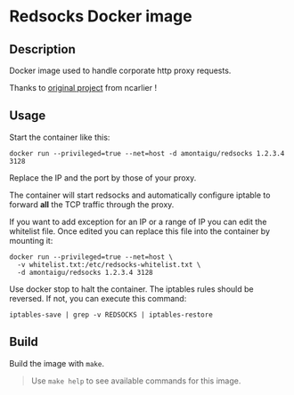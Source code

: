 # Redsocks Docker image

## Description

Docker image used to handle corporate http proxy requests.

Thanks to [original project](https://github.com/AlbanMontaigu/dockerfiles/tree/master/redsocks) from ncarlier !

## Usage

Start the container like this:

```
docker run --privileged=true --net=host -d amontaigu/redsocks 1.2.3.4 3128
```

Replace the IP and the port by those of your proxy.

The container will start redsocks and automatically configure iptable to forward **all** the TCP traffic through the proxy.

If you want to add exception for an IP or a range of IP you can edit the whitelist file.
Once edited you can replace this file into the container by mounting it:

```
docker run --privileged=true --net=host \
  -v whitelist.txt:/etc/redsocks-whitelist.txt \
  -d amontaigu/redsocks 1.2.3.4 3128
```

Use docker stop to halt the container. The iptables rules should be reversed. If not, you can execute this command:

```
iptables-save | grep -v REDSOCKS | iptables-restore
```

## Build

Build the image with `make`.

> Use `make help` to see available commands for this image.
